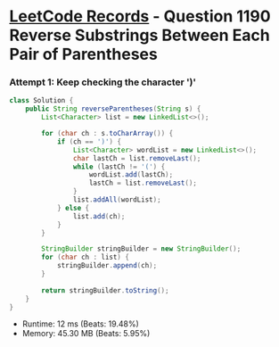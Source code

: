# [LeetCode Records](../../README.md) - Question 1190 Reverse Substrings Between Each Pair of Parentheses

### Attempt 1: Keep checking the character ')'
```java
class Solution {
    public String reverseParentheses(String s) {
        List<Character> list = new LinkedList<>();

        for (char ch : s.toCharArray()) {
            if (ch == ')') {
                List<Character> wordList = new LinkedList<>();
                char lastCh = list.removeLast();
                while (lastCh != '(') {
                    wordList.add(lastCh);
                    lastCh = list.removeLast();
                }
                list.addAll(wordList);
            } else {
                list.add(ch);
            }
        }

        StringBuilder stringBuilder = new StringBuilder();
        for (char ch : list) {
            stringBuilder.append(ch);
        }
        
        return stringBuilder.toString();
    }
}
```
- Runtime: 12 ms (Beats: 19.48%)
- Memory: 45.30 MB (Beats: 5.95%)

<br>
